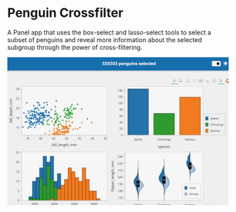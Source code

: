 # Penguin Crossfilter

A Panel app that uses the box-select and lasso-select tools to select a subset of penguins and reveal more information about the selected subgroup through the power of cross-filtering.

![](screenshot.webp)